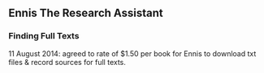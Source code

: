 ## Ennis The Research Assistant

### Finding Full Texts

11 August 2014: agreed to rate of $1.50 per book for Ennis to download txt files & record sources for full texts.